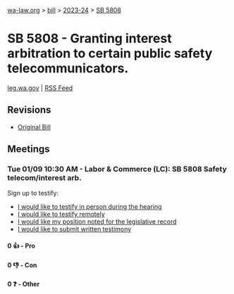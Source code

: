 [wa-law.org](/) > [bill](/bill/) > [2023-24](/bill/2023-24/) > [SB 5808](/bill/2023-24/sb/5808/)

# SB 5808 - Granting interest arbitration to certain public safety telecommunicators.
[leg.wa.gov](https://app.leg.wa.gov/billsummary?BillNumber=5808&Year=2023&Initiative=false) | [RSS Feed](./rss.xml)

## Revisions
* [Original Bill](1/)

## Meetings
### Tue 01/09 10:30 AM - Labor & Commerce (LC): SB 5808 Safety telecom/interest arb.
Sign up to testify:
* [I would like to testify in person during the hearing](https://app.leg.wa.gov/csi/Testifier/Add?chamber=House&mId=31535&aId=155967&caId=22723&tId=1)
* [I would like to testify remotely](https://app.leg.wa.gov/csi/Testifier/Add?chamber=House&mId=31535&aId=155967&caId=22723&tId=2)
* [I would like my position noted for the legislative record](https://app.leg.wa.gov/csi/Testifier/Add?chamber=House&mId=31535&aId=155967&caId=22723&tId=3)
* [I would like to submit written testimony](https://app.leg.wa.gov/csi/Testifier/Add?chamber=House&mId=31535&aId=155967&caId=22723&tId=4)

#### 0 👍 - Pro

#### 0 👎 - Con

#### 0 ❓ - Other
